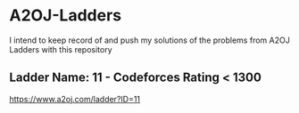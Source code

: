 # A2OJ-Ladders

I intend to keep record of and push my solutions of the problems from A2OJ Ladders with this repository
## Ladder Name: 11 - Codeforces Rating < 1300
https://www.a2oj.com/ladder?ID=11
